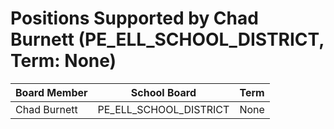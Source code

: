 # Positions Supported by Chad Burnett (PE_ELL_SCHOOL_DISTRICT, Term: None)

| Board Member | School Board | Term |
|--------------|--------------|------|
| Chad Burnett | PE_ELL_SCHOOL_DISTRICT | None |

